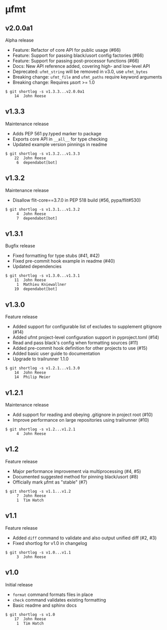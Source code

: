 µfmt
====

v2.0.0a1
--------

Alpha release

- Feature: Refactor of core API for public usage (#66)
- Feature: Support for passing black/usort config factories (#66)
- Feature: Support for passing post-processor functions (#66)
- Docs: New API reference added, covering high- and low-level API
- Deprecated: `ufmt_string` will be removed in v3.0, use `ufmt_bytes`
- Breaking change: `ufmt_file` and `ufmt_paths` require keyword arguments
- Breaking change: Requires µsort >= 1.0

```
$ git shortlog -s v1.3.3...v2.0.0a1
    14	John Reese
```


v1.3.3
------

Maintenance release

- Adds PEP 561 py.typed marker to package
- Exports core API in `__all__` for type checking
- Updated example version pinnings in readme

```
$ git shortlog -s v1.3.2...v1.3.3
    22	John Reese
     6	dependabot[bot]
```


v1.3.2
------

Maintenance release

- Disallow flit-core==3.7.0 in PEP 518 build (#56, pypa/flit#530)

```
$ git shortlog -s v1.3.1...v1.3.2
     4	John Reese
     7	dependabot[bot]
```


v1.3.1
------

Bugfix release

* Fixed formatting for type stubs (#41, #42)
* Fixed pre-commit hook example in readme (#40)
* Updated dependencies

```
$ git shortlog -s v1.3.0...v1.3.1
    11	John Reese
     1	Mathieu Kniewallner
    19	dependabot[bot]
```


v1.3.0
------

Feature release

* Added support for configurable list of excludes to supplement gitignore (#14)
* Added ufmt project-level configuration support in pyproject.toml (#14)
* Read and pass black's config when formatting sources (#11)
* Added pre-commit hook definition for other projects to use (#15)
* Added basic user guide to documentation
* Upgrade to trailrunner 1.1.0

```
$ git shortlog -s v1.2.1...v1.3.0
    14	John Reese
    14	Philip Meier
```


v1.2.1
------

Maintenance release

* Add support for reading and obeying .gitignore in project root (#10)
* Improve performance on large repositories using trailrunner (#10)

```
$ git shortlog -s v1.2...v1.2.1
     4	John Reese
```


v1.2
----

Feature release

* Major performance improvement via multiprocessing (#4, #5)
* Documented suggested method for pinning black/usort (#8)
* Officially mark µfmt as "stable" (#7)

```
$ git shortlog -s v1.1...v1.2
     7	John Reese
     1	Tim Hatch
```


v1.1
----

Feature release

* Added `diff` command to validate and also output unified diff (#2, #3)
* Fixed shortlog for v1.0 in changelog

```
$ git shortlog -s v1.0...v1.1
     3	John Reese
```


v1.0
----

Initial release

* `format` command formats files in place
* `check` command validates existing formatting
* Basic readme and sphinx docs

```
$ git shortlog -s v1.0
    17	John Reese
     1	Tim Hatch
```

